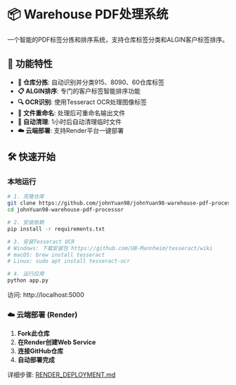 # 📦 Warehouse PDF处理系统

一个智能的PDF标签分拣和排序系统，支持仓库标签分类和ALGIN客户标签排序。

## 🚀 功能特性

- **🏢 仓库分拣**: 自动识别并分类915、8090、60仓库标签
- **📋 ALGIN排序**: 专门的客户标签智能排序功能
- **🔍 OCR识别**: 使用Tesseract OCR处理图像标签
- **📝 文件重命名**: 处理后可重命名输出文件
- **🧹 自动清理**: 1小时后自动清理临时文件
- **☁️ 云端部署**: 支持Render平台一键部署

## 🛠️ 快速开始

### 本地运行

```bash
# 1. 克隆仓库
git clone https://github.com/johnYuan98/johnYuan98-warehouse-pdf-processor.git
cd johnYuan98-warehouse-pdf-processor

# 2. 安装依赖
pip install -r requirements.txt

# 3. 安装Tesseract OCR
# Windows: 下载安装包 https://github.com/UB-Mannheim/tesseract/wiki
# macOS: brew install tesseract
# Linux: sudo apt install tesseract-ocr

# 4. 运行应用
python app.py
```

访问: http://localhost:5000

### ☁️ 云端部署 (Render)

1. **Fork此仓库**
2. **在Render创建Web Service**
3. **连接GitHub仓库**
4. **自动部署完成**

详细步骤: [RENDER_DEPLOYMENT.md](RENDER_DEPLOYMENT.md)
